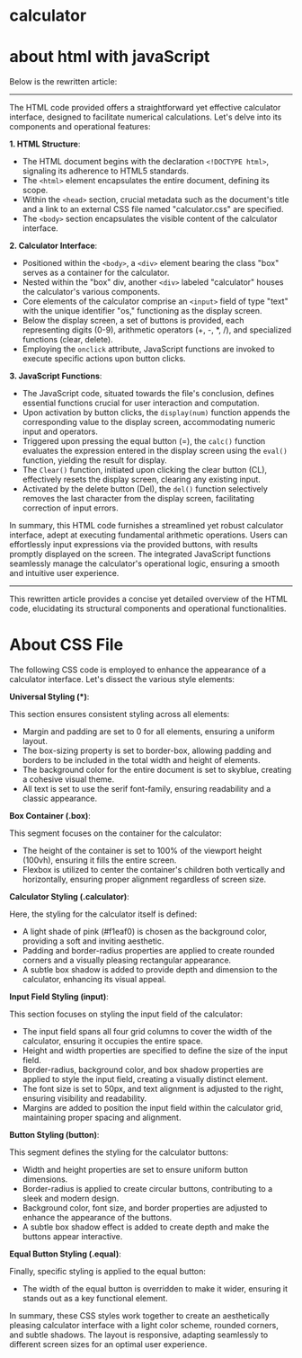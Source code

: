 # calculator

# about html with javaScript

Below is the rewritten article:

---

The HTML code provided offers a straightforward yet effective calculator interface, designed to facilitate numerical calculations. Let's delve into its components and operational features:

**1. HTML Structure**:
   - The HTML document begins with the declaration `<!DOCTYPE html>`, signaling its adherence to HTML5 standards.
   - The `<html>` element encapsulates the entire document, defining its scope.
   - Within the `<head>` section, crucial metadata such as the document's title and a link to an external CSS file named "calculator.css" are specified.
   - The `<body>` section encapsulates the visible content of the calculator interface.

**2. Calculator Interface**:
   - Positioned within the `<body>`, a `<div>` element bearing the class "box" serves as a container for the calculator.
   - Nested within the "box" div, another `<div>` labeled "calculator" houses the calculator's various components.
   - Core elements of the calculator comprise an `<input>` field of type "text" with the unique identifier "os," functioning as the display screen.
   - Below the display screen, a set of buttons is provided, each representing digits (0-9), arithmetic operators (+, -, *, /), and specialized functions (clear, delete).
   - Employing the `onclick` attribute, JavaScript functions are invoked to execute specific actions upon button clicks.

**3. JavaScript Functions**:
   - The JavaScript code, situated towards the file's conclusion, defines essential functions crucial for user interaction and computation.
   - Upon activation by button clicks, the `display(num)` function appends the corresponding value to the display screen, accommodating numeric input and operators.
   - Triggered upon pressing the equal button (=), the `calc()` function evaluates the expression entered in the display screen using the `eval()` function, yielding the result for display.
   - The `Clear()` function, initiated upon clicking the clear button (CL), effectively resets the display screen, clearing any existing input.
   - Activated by the delete button (Del), the `del()` function selectively removes the last character from the display screen, facilitating correction of input errors.

In summary, this HTML code furnishes a streamlined yet robust calculator interface, adept at executing fundamental arithmetic operations. Users can effortlessly input expressions via the provided buttons, with results promptly displayed on the screen. The integrated JavaScript functions seamlessly manage the calculator's operational logic, ensuring a smooth and intuitive user experience.

--- 

This rewritten article provides a concise yet detailed overview of the HTML code, elucidating its structural components and operational functionalities.



# About CSS File

The following CSS code is employed to enhance the appearance of a calculator interface. Let's dissect the various style elements:

**Universal Styling (*)**:

This section ensures consistent styling across all elements:

- Margin and padding are set to 0 for all elements, ensuring a uniform layout.
- The box-sizing property is set to border-box, allowing padding and borders to be included in the total width and height of elements.
- The background color for the entire document is set to skyblue, creating a cohesive visual theme.
- All text is set to use the serif font-family, ensuring readability and a classic appearance.

**Box Container (.box)**:

This segment focuses on the container for the calculator:

- The height of the container is set to 100% of the viewport height (100vh), ensuring it fills the entire screen.
- Flexbox is utilized to center the container's children both vertically and horizontally, ensuring proper alignment regardless of screen size.

**Calculator Styling (.calculator)**:

Here, the styling for the calculator itself is defined:

- A light shade of pink (#f1eaf0) is chosen as the background color, providing a soft and inviting aesthetic.
- Padding and border-radius properties are applied to create rounded corners and a visually pleasing rectangular appearance.
- A subtle box shadow is added to provide depth and dimension to the calculator, enhancing its visual appeal.

**Input Field Styling (input)**:

This section focuses on styling the input field of the calculator:

- The input field spans all four grid columns to cover the width of the calculator, ensuring it occupies the entire space.
- Height and width properties are specified to define the size of the input field.
- Border-radius, background color, and box shadow properties are applied to style the input field, creating a visually distinct element.
- The font size is set to 50px, and text alignment is adjusted to the right, ensuring visibility and readability.
- Margins are added to position the input field within the calculator grid, maintaining proper spacing and alignment.

**Button Styling (button)**:

This segment defines the styling for the calculator buttons:

- Width and height properties are set to ensure uniform button dimensions.
- Border-radius is applied to create circular buttons, contributing to a sleek and modern design.
- Background color, font size, and border properties are adjusted to enhance the appearance of the buttons.
- A subtle box shadow effect is added to create depth and make the buttons appear interactive.

**Equal Button Styling (.equal)**:

Finally, specific styling is applied to the equal button:

- The width of the equal button is overridden to make it wider, ensuring it stands out as a key functional element.

In summary, these CSS styles work together to create an aesthetically pleasing calculator interface with a light color scheme, rounded corners, and subtle shadows. The layout is responsive, adapting seamlessly to different screen sizes for an optimal user experience.
